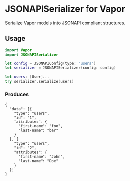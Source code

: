 # JSONAPISerializer for Vapor

Serialize Vapor models into JSONAPI compliant structures.

## Usage

```swift
import Vapor
import JSONAPISerializer

let config = JSONAPIConfig(type: "users")
let serializer = JSONAPISerializer(config: config)

let users: [User]...
try serializer.serialize(users)
```

### Produces
```
{
  "data": [{
    "type": "users",
    "id": "1",
    "attributes": {
      "first-name": "foo",
      "last-name": "bar"
    }
  }, {
    "type": "users",
    "id": "2",
    "attributes": {
      "first-name": "John",
      "last-name": "Doe"
    }
  }]
}
```